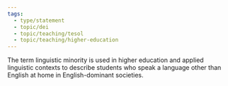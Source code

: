 ```yaml
---
tags:
  - type/statement
  - topic/dei
  - topic/teaching/tesol
  - topic/teaching/higher-education
---
```

The term linguistic minority is used in higher education and applied linguistic contexts to describe students who speak a language other than English at home in English-dominant societies.